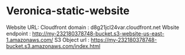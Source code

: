 # Veronica-static-website


Website URL:
Cloudfront domain : d8g21jcl24var.cloudfront.net
Wbsite endpoint : http://my-232180378748-bucket.s3-website-us-east-1.amazonaws.com/
S3 Object url : https://my-232180378748-bucket.s3.amazonaws.com/index.html
